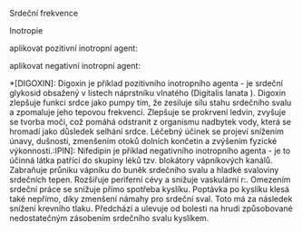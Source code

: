 <div class="w3-row">
<div class="w3-col l4">

<bdl-fmi id="id4" mode="" src="BurkhoffFMI.js" fminame="Cardiovascular_Model_Burkhoff_HemodynamicsBurkhoff_0shallow" tolerance="0.000001" starttime="0" fstepsize="0.02" guid="{b5629132-3ba6-4153-87c2-f3ff108e1920}" valuereferences="33554435,637534265,637534241,637534290,16777312,637534466,637534294,637534268,637534345,637534371,637534323,33554438,33554436,33554437,637534348,637534374,16777310,16777306,16777302,16777298" valuelabels="Left Ventricle Volume,Pressure in Left Ventricle,Pressure in Aorta, Pressure in Left Atria, Heart Rate, LA elastance,MV open, AOV open,Pressure in Right Ventricle,Pressure in Right Arterie,Pressure in Right Atria,Right Ventricle Volume,LA.volume,RA.volume,TV.open,PV.open,LVElastance.Ees,LAElastance.Ees,RVElastance.Ees,RAElastance.Ees" inputs="id1,16777312,1,60,t;idlve,16777310,2.053e+8,100,t;idlve,16777306,3.333e+7,100,t;idlve,16777302,5.066e+7,100,t;idlve,16777298,2.666e+7,100,t" inputlabels="heartRate.k,LVElastance.Ees,LAElastance.Ees,RVElastance.Ees,RAElastance.Ees" controlid="id5" showcontrols="false"></bdl-fmi>

<bdl-animate-control id="id5" fromid="id4" speedfactor="20" segments="3;5;14;17;29" segmentlabels="4b plnění - atriální systola;1 systola komor - isovolumická kontrakce;2 systola komor - ejekce;3 isovolumická relaxace;4a relaxace - plnění komor" segmentcond="6,eq,0;7,eq,1;7,eq,0;6,eq,1;5,gt,100000" simsegments="70;120;175;260;380" allowcontinuous="true"></bdl-animate-control> 

<div style="width:200px">
<bdl-animate-adobe src="Faze_srdce.js" width="300" height="300" name="Faze_srdce" fromid="id5" fmuid="id4" responsive="true"></bdl-animate-adobe>
<bdl-bind2a findex="13" aname="children.0.AtriumRight_anim" amin="0" amax="99"></bdl-bind2a>
<bdl-bind2a findex="6" aname="children.0.ValveMV_anim" amin="99" amax="0" fmin="0" fmax="1"></bdl-bind2a>
<bdl-bind2a findex="7" aname="children.0.ValveAOV_anim" amin="0" amax="99" fmin="0" fmax="1"></bdl-bind2a>
<bdl-bind2a findex="15" aname="children.0.ValvePV_anim" amin="0" amax="99" fmin="0" fmax="1"></bdl-bind2a>
<bdl-bind2a findex="14" aname="children.0.ValveTV_anim" amin="99" amax="0" fmin="0" fmax="1"></bdl-bind2a>
<bdl-bind2a findex="12" aname="children.0.AtriumLeft_anim" amin="0" amax="99"></bdl-bind2a>
<bdl-bind2a findex="0" aname="children.0.ventricles.ventriclesTotal.VentricleLeft_anim" amin="99" amax="0"></bdl-bind2a>
<bdl-bind2a findex="11" aname="children.0.ventricles.ventriclesTotal.children.0.VentricleRight_anim" amin="99" amax="0"></bdl-bind2a>
</div>
Srdeční frekvence <bdl-range id="id1" title="(1/min)" min="40" max="200" default="60" step="1"></bdl-range>


Inotropie <bdl-range id="idlve" title="(%)" min="50" max="200" default="100" step="0.1"></bdl-range>

aplikovat pozitivní inotropní agent: <bdl-buttonparams title="Digoxin 0.125mg" ids="idlve" values="120"></bdl-buttonparams>

aplikovat negativní inotropní agent: <bdl-buttonparams title="Nifedipin 20mg" ids="idlve" values="70"></bdl-buttonparams>


*[DIGOXIN]: Digoxin je příklad pozitivního inotropního agenta - je srdeční glykosid obsažený v listech náprstníku vlnatého (Digitalis lanata ). Digoxin zlepšuje funkci srdce jako pumpy tím, že zesiluje sílu stahu srdečního svalu a zpomaluje jeho tepovou frekvenci. Zlepšuje se prokrvení ledvin, zvyšuje se tvorba moči, což pomáhá odstranit z organismu nadbytek vody, která se hromadí jako důsledek selhání srdce. Léčebný účinek se projeví snížením únavy, dušnosti, zmenšením otoků dolních končetin a zvýšením fyzické výkonnosti.:IPIN]: Nifedipin je příklad negativního inotropního agenta - je to účinná látka patřící do skupiny léků tzv. blokátory vápníkových kanálů. Zabraňuje průniku vápníku do buněk srdečního svalu a hladké svaloviny srdečních tepen. Rozšiřuje periferní cévy a snižuje vaskulární r:. Omezením srdeční práce se snižuje přímo spotřeba kyslíku. Poptávka po kyslíku klesá také nepřímo, díky zmenšení námahy pro srdeční sval. Toto má za následek snížení krevního tlaku. Předchází a ulevuje od bolesti na hrudi způsobované nedostatečným zásobením srdečního svalu kyslíkem.


</div>
<div class="w3-col l4">
<bdl-chartjs-time id="id11" width="400" height="300" fromid="id4" maxdata="192" labels="Left Ventricle Pressure, Aorta Pressure, Pressure in Left Atria" refindex="1" refvalues="3" ylabel="tlak (mmHg)" xlabel="čas (s)" convertors="0.00750062,1;0.00750062,1;0.00750062,1" throttle="0"></bdl-chartjs-time>
<bdl-chartjs-time id="id11" width="400" height="300" fromid="id4" maxdata="192" labels="Left Ventricle Volume" refindex="0" refvalues="1" ylabel="objem (ml)" xlabel="čas (s)" convertors="1000000,1" throttle="0"></bdl-chartjs-time>
  
</div>
<div class="w3-col l4">
<bdl-chartjs-xy id="id10" width="400" height="600" fromid="id4" labels="tlak, objem" initialdata="" refindex="0" refvalues="2" maxdata="1024" convertors="0.00750062,1;1000000,1"></bdl-chartjs-xy>

</div>
</div>


